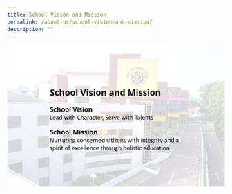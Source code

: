```yaml
---
title: School Vision and Mission
permalink: /about-us/school-vision-and-mission/
description: ""
---
```

![](/images/Vision%20and%20Mission.png)
